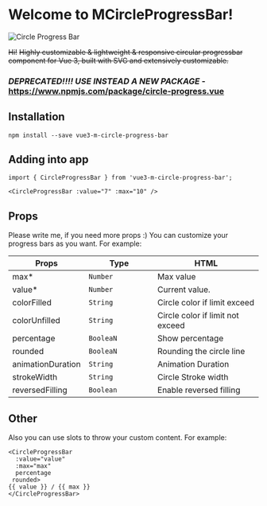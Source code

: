 # Welcome to MCircleProgressBar! 

![Circle Progress Bar](https://lh6.googleusercontent.com/fLQLNNyHZoBeyAkqRDEBqZwm5GN_ROBnm0OVIiZ4gw4DJa6i2KbGwiOisZl6UdyA9c4=w2400)

~~Hi!~~ 
~~Highly customizable & lightweight & responsive circular progressbar component for Vue 3, built with SVG and extensively customizable.~~

### _DEPRECATED!!!! USE INSTEAD A NEW PACKAGE_ - https://www.npmjs.com/package/circle-progress.vue

## Installation

```
npm install --save vue3-m-circle-progress-bar
```
## Adding into app

```
import { CircleProgressBar } from 'vue3-m-circle-progress-bar';

<CircleProgressBar :value="7" :max="10" />
```

## Props

Please write me, if you need more props :)
You can customize your progress bars as you want. For example:

| Props          | Type                | HTML                             |
|----------------|---------------------|----------------------------------|
|max*            | `Number           ` | Max value                        |
|value*          | `Number`            | Current value.                   |
|colorFilled     | `String`            | Circle color if limit exceed     |
|colorUnfilled   | `String`            | Circle color if limit not exceed |
|percentage      | `BooleaN`           | Show percentage                  |
|rounded         | `BooleaN`           | Rounding the circle line         |
|animationDuration   | `String`            | Animation Duration               |
|strokeWidth   | `String`            | Circle Stroke width              |
|reversedFilling   | `Boolean`           | Enable reversed filling          |


## Other

Also you can use slots to throw your custom content. For example:

```
<CircleProgressBar  
  :value="value"  
  :max="max"  
  percentage  
 rounded>
{{ value }} / {{ max }}
</CircleProgressBar>
```